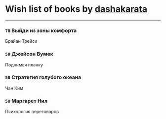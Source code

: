 # Wish list of books by [dashakarata](http://vk.com/id4468151)
---

### `70` Выйди из зоны комфорта
Брайан Трейси

### `50` Джейсон Вумек
Поднимая планку

### `50` Стратегия голубого океана
Чан Ким

### `50` Маргарет Нил
Психология переговоров


